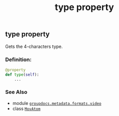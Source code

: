 ﻿---
title: type property
second_title: GroupDocs.Metadata for Python via .NET API References
description: 
type: docs
url: /python-net/groupdocs.metadata.formats.video/movatom/type/
is_root: false
weight: 210
---

## type property


Gets the 4-characters type.
### Definition:
```python
@property
def type(self):
    ...
```

### See Also
* module [`groupdocs.metadata.formats.video`](../../)
* class [`MovAtom`](/metadata/python-net/groupdocs.metadata.formats.video/movatom)
